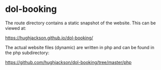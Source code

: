 # dol-booking

The route directory contains a static snapshot of the website. This can be viewed at:

https://hughjackson.github.io/dol-booking/

The actual website files (dynamic) are written in php and can be found in the php subdirectory:

https://github.com/hughjackson/dol-booking/tree/master/php
